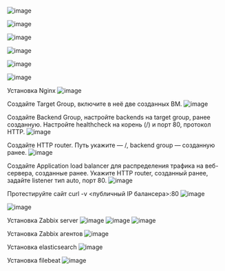 ![image](https://github.com/SergeySS72/Diplom/assets/134854727/0c0c9e30-da24-4373-bf5f-68ef06f1f4ee)

![image](https://github.com/SergeySS72/Diplom/assets/134854727/fe22deff-8d12-4469-ac47-9ed54b557d93)

![image](https://github.com/SergeySS72/Diplom/assets/134854727/16bddce5-0cdd-4ddb-9204-e89e17273c35)

![image](https://github.com/SergeySS72/Diplom/assets/134854727/d8db223f-e167-443d-8e3a-7c5beaf9ad03)

![image](https://github.com/SergeySS72/Diplom/assets/134854727/2db56a98-b8ea-4cb2-9b68-b5d1207cf448)

![image](https://github.com/SergeySS72/Diplom/assets/134854727/056b9e41-d41a-44ac-b945-9dd787df14e4)

Установка Nginx
![image](https://github.com/SergeySS72/Diplom/assets/134854727/e7a86b25-cd85-4423-86a0-1f4e1c8b2d66)

Создайте Target Group, включите в неё две созданных ВМ.
![image](https://github.com/SergeySS72/Diplom/assets/134854727/02c555a5-8019-41e8-85d1-976a0a9b09ef)

Создайте Backend Group, настройте backends на target group, ранее созданную. Настройте healthcheck на корень (/) и порт 80, протокол HTTP.
![image](https://github.com/SergeySS72/Diplom/assets/134854727/490c2928-f10f-4fbb-8e11-3b41b2bf7f1a)

Создайте HTTP router. Путь укажите — /, backend group — созданную ранее.
![image](https://github.com/SergeySS72/Diplom/assets/134854727/6e96bea2-35bb-4e68-a703-5db408c28e2e)

Создайте Application load balancer для распределения трафика на веб-сервера, созданные ранее. Укажите HTTP router, созданный ранее, задайте listener тип auto, порт 80.
![image](https://github.com/SergeySS72/Diplom/assets/134854727/4b7ac277-29d9-4446-9b78-6019326cd871)

Протестируйте сайт curl -v <публичный IP балансера>:80
![image](https://github.com/SergeySS72/Diplom/assets/134854727/b81ea1ca-9856-4dc5-9eaf-de38baa93657)

![image](https://github.com/SergeySS72/Diplom/assets/134854727/39215d98-4d23-4924-b704-2b0fbe913d09)

Установка Zabbix server
![image](https://github.com/SergeySS72/Diplom/assets/134854727/ceb9a2a7-196d-4af3-84a0-018c47d40f4c)
![image](https://github.com/SergeySS72/Diplom/assets/134854727/eee4cbd9-67c9-44ce-a646-249d2b7ea186)
![image](https://github.com/SergeySS72/Diplom/assets/134854727/10884870-eb6f-40d8-a188-a8aaabe87842)

Установка Zabbix агентов
![image](https://github.com/SergeySS72/Diplom/assets/134854727/643e5b21-3348-4029-9731-69814e573011)

Установка elasticsearch
![image](https://github.com/SergeySS72/Diplom/assets/134854727/a7fa2c72-1f1e-41df-abd6-192b02041853)

Установка filebeat
![image](https://github.com/SergeySS72/Diplom/assets/134854727/6f8add5e-4b57-4a4d-8c4a-92b753142909)


